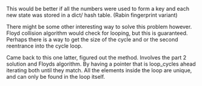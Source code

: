 This would be better if all the numbers were used to form a key
and each new state was stored in a dict/ hash table. (Rabin fingerprint variant)

There might be some other interesting way to solve this problem
however. Floyd collision algorithm would check for looping, but this
is guaranteed. Perhaps there is a way to get the size of the cycle
and or the second reentrance into the cycle loop.

Came back to this one latter, figured out the method. Involves the part 2 solution
and Floyds algorithm. By having a pointer that is loop_cycles ahead iterating both
until they match. All the elements inside the loop are unique, and can only be found
in the loop itself.